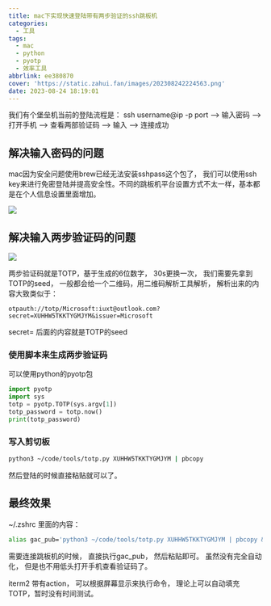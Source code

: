 ```yaml
---
title: mac下实现快速登陆带有两步验证的ssh跳板机
categories:
  - 工具
tags:
  - mac
  - python
  - pyotp
  - 效率工具
abbrlink: ee380870
cover: 'https://static.zahui.fan/images/202308242224563.png'
date: 2023-08-24 18:19:01
---
```


我们有个堡垒机当前的登陆流程是： ssh username@ip -p port --> 输入密码 --> 打开手机 --> 查看两部验证码 --> 输入 --> 连接成功

## 解决输入密码的问题

mac因为安全问题使用brew已经无法安装sshpass这个包了， 我们可以使用ssh key来进行免密登陆并提高安全性。不同的跳板机平台设置方式不太一样，基本都是在个人信息设置里面增加。

![](https://static.zahui.fan/images/202308241841436.png)

## 解决输入两步验证码的问题

![](https://static.zahui.fan/images/202308241827374.png)

两步验证码就是TOTP，基于生成的6位数字， 30s更换一次， 我们需要先拿到TOTP的seed， 一般都会给一个二维码，用二维码解析工具解析， 解析出来的内容大致类似于：

```
otpauth://totp/Microsoft:iuxt@outlook.com?secret=XUHHW5TKKTYGMJYM&issuer=Microsoft
```

secret= 后面的内容就是TOTP的seed

### 使用脚本来生成两步验证码

可以使用python的pyotp包

```python
import pyotp
import sys
totp = pyotp.TOTP(sys.argv[1])
totp_password = totp.now()
print(totp_password)
```

### 写入剪切板

```bash
python3 ~/code/tools/totp.py XUHHW5TKKTYGMJYM | pbcopy
```

然后登陆的时候直接粘贴就可以了。

## 最终效果

~/.zshrc 里面的内容：

```bash
alias gac_pub='python3 ~/code/tools/totp.py XUHHW5TKKTYGMJYM | pbcopy && ssh xxx@x.x.x.x -p 60022'
```

需要连接跳板机的时候， 直接执行gac_pub， 然后粘贴即可。 虽然没有完全自动化， 但是也不用低头打开手机查看验证码了。

iterm2 带有action， 可以根据屏幕显示来执行命令， 理论上可以自动填充TOTP，暂时没有时间测试。
